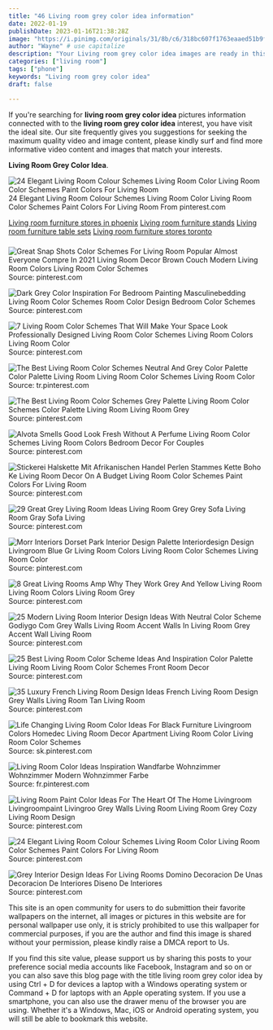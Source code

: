 ```yaml
---
title: "46 Living room grey color idea information"
date: 2022-01-19
publishDate: 2023-01-16T21:38:28Z
image: "https://i.pinimg.com/originals/31/8b/c6/318bc607f1763eaaed51b9f3e42a4ad2.jpg"
author: "Wayne" # use capitalize
description: "Your Living room grey color idea images are ready in this website. Living room grey color idea are a topic that is being searched for and liked by netizens now. You can Find and Download the Living room grey color idea files here. Download all free photos and vectors."
categories: ["living room"]
tags: ["phone"]
keywords: "Living room grey color idea"
draft: false

---
```


If you're searching for **living room grey color idea** pictures information connected with to the **living room grey color idea** interest, you have visit the ideal  site.  Our site frequently  gives you  suggestions  for seeking  the maximum  quality video and image  content, please kindly surf and find more informative video content and images  that match your interests.

**Living Room Grey Color Idea**. 

![24 Elegant Living Room Colour Schemes Living Room Color Living Room Color Schemes Paint Colors For Living Room](https://i.pinimg.com/474x/86/12/0d/86120d639d1ba53d36612ff0c0fb29fe.jpg "24 Elegant Living Room Colour Schemes Living Room Color Living Room Color Schemes Paint Colors For Living Room")
24 Elegant Living Room Colour Schemes Living Room Color Living Room Color Schemes Paint Colors For Living Room From pinterest.com

[Living room furniture stores in phoenix](/living-room-furniture-stores-in-phoenix/)
[Living room furniture stands](/living-room-furniture-stands/)
[Living room furniture table sets](/living-room-furniture-table-sets/)
[Living room furniture stores toronto](/living-room-furniture-stores-toronto/)



### 

 


![Great Snap Shots Color Schemes For Living Room Popular Almost Everyone Compre In 2021 Living Room Decor Brown Couch Modern Living Room Colors Living Room Color Schemes](https://i.pinimg.com/564x/2c/1e/ae/2c1eae8b28feb0d9b2c60f9bd91aee0d.jpg "Great Snap Shots Color Schemes For Living Room Popular Almost Everyone Compre In 2021 Living Room Decor Brown Couch Modern Living Room Colors Living Room Color Schemes")
Source: pinterest.com

 

![Dark Grey Color Inspiration For Bedroom Painting Masculinebedding Living Room Color Schemes Room Color Design Bedroom Color Schemes](https://i.pinimg.com/736x/b2/0f/c0/b20fc0c423d09cd405dd474f1f90ee14.jpg "Dark Grey Color Inspiration For Bedroom Painting Masculinebedding Living Room Color Schemes Room Color Design Bedroom Color Schemes")
Source: pinterest.com

 

![7 Living Room Color Schemes That Will Make Your Space Look Professionally Designed Living Room Color Schemes Living Room Colors Living Room Color](https://i.pinimg.com/originals/75/d1/cf/75d1cf0e3688075bfba980051a9e04d7.jpg "7 Living Room Color Schemes That Will Make Your Space Look Professionally Designed Living Room Color Schemes Living Room Colors Living Room Color")
Source: pinterest.com

 

![The Best Living Room Color Schemes Neutral And Grey Color Palette Color Palette Living Room Living Room Color Schemes Living Room Color](https://i.pinimg.com/originals/8a/99/76/8a997638f121617fa8f50960862031d4.jpg "The Best Living Room Color Schemes Neutral And Grey Color Palette Color Palette Living Room Living Room Color Schemes Living Room Color")
Source: tr.pinterest.com

 

![The Best Living Room Color Schemes Grey Palette Living Room Color Schemes Color Palette Living Room Living Room Grey](https://i.pinimg.com/originals/60/01/e8/6001e8ab76c5f899cb22f9fa573a6622.jpg "The Best Living Room Color Schemes Grey Palette Living Room Color Schemes Color Palette Living Room Living Room Grey")
Source: pinterest.com

 

![Alvota Smells Good Look Fresh Without A Perfume Living Room Color Schemes Living Room Colors Bedroom Decor For Couples](https://i.pinimg.com/564x/c5/7c/e1/c57ce11a652c4563b149f7a23fd46209.jpg "Alvota Smells Good Look Fresh Without A Perfume Living Room Color Schemes Living Room Colors Bedroom Decor For Couples")
Source: pinterest.com

 

![Stickerei Halskette Mit Afrikanischen Handel Perlen Stammes Kette Boho Ke Living Room Decor On A Budget Living Room Color Schemes Paint Colors For Living Room](https://i.pinimg.com/564x/61/f8/f3/61f8f3003efd40ae4cb33949df4e7c39.jpg "Stickerei Halskette Mit Afrikanischen Handel Perlen Stammes Kette Boho Ke Living Room Decor On A Budget Living Room Color Schemes Paint Colors For Living Room")
Source: pinterest.com

 

![29 Great Grey Living Room Ideas Living Room Grey Grey Sofa Living Room Gray Sofa Living](https://i.pinimg.com/736x/57/47/5b/57475b5af310834c6d5be8a3753959f3.jpg "29 Great Grey Living Room Ideas Living Room Grey Grey Sofa Living Room Gray Sofa Living")
Source: pinterest.com

 

![Morr Interiors Dorset Park Interior Design Palette Interiordesign Design Livingroom Blue Gr Living Room Colors Living Room Color Schemes Living Room Color](https://i.pinimg.com/474x/0b/6e/08/0b6e08411e503062e9167c826e5e1517.jpg "Morr Interiors Dorset Park Interior Design Palette Interiordesign Design Livingroom Blue Gr Living Room Colors Living Room Color Schemes Living Room Color")
Source: pinterest.com

 

![8 Great Living Rooms Amp Why They Work Grey And Yellow Living Room Living Room Colors Living Room Grey](https://i.pinimg.com/originals/22/ec/f9/22ecf91eef57610bfeb195481255def0.jpg "8 Great Living Rooms Amp Why They Work Grey And Yellow Living Room Living Room Colors Living Room Grey")
Source: pinterest.com

 

![25 Modern Living Room Interior Design Ideas With Neutral Color Scheme Godiygo Com Grey Walls Living Room Accent Walls In Living Room Grey Accent Wall Living Room](https://i.pinimg.com/736x/bd/66/7e/bd667e841191b9a7905e30ce359bbc60.jpg "25 Modern Living Room Interior Design Ideas With Neutral Color Scheme Godiygo Com Grey Walls Living Room Accent Walls In Living Room Grey Accent Wall Living Room")
Source: pinterest.com

 

![25 Best Living Room Color Scheme Ideas And Inspiration Color Palette Living Room Living Room Color Schemes Front Room Decor](https://i.pinimg.com/736x/6d/9e/42/6d9e42954a1280886c91163e361a3a5c.jpg "25 Best Living Room Color Scheme Ideas And Inspiration Color Palette Living Room Living Room Color Schemes Front Room Decor")
Source: pinterest.com

 

![35 Luxury French Living Room Design Ideas French Living Room Design Grey Walls Living Room Tan Living Room](https://i.pinimg.com/736x/58/a7/80/58a780dd112088546c68fd5caca08512.jpg "35 Luxury French Living Room Design Ideas French Living Room Design Grey Walls Living Room Tan Living Room")
Source: pinterest.com

 

![Life Changing Living Room Color Ideas For Black Furniture Livingroom Colors Homedec Living Room Decor Apartment Living Room Color Living Room Color Schemes](https://i.pinimg.com/originals/ce/64/e2/ce64e2b69e36a49534b82b9c7ff44c00.jpg "Life Changing Living Room Color Ideas For Black Furniture Livingroom Colors Homedec Living Room Decor Apartment Living Room Color Living Room Color Schemes")
Source: sk.pinterest.com

 

![Living Room Color Ideas Inspiration Wandfarbe Wohnzimmer Wohnzimmer Modern Wohnzimmer Farbe](https://i.pinimg.com/originals/63/04/eb/6304eb6771a2bd36d2793cdb9e4c5d8d.jpg "Living Room Color Ideas Inspiration Wandfarbe Wohnzimmer Wohnzimmer Modern Wohnzimmer Farbe")
Source: fr.pinterest.com

 

![Living Room Paint Color Ideas For The Heart Of The Home Livingroom Livingroompaint Livingroo Grey Walls Living Room Living Room Grey Cozy Living Room Design](https://i.pinimg.com/736x/a5/e7/c5/a5e7c5d4c5b8d47acca306fe2932395a.jpg "Living Room Paint Color Ideas For The Heart Of The Home Livingroom Livingroompaint Livingroo Grey Walls Living Room Living Room Grey Cozy Living Room Design")
Source: pinterest.com

 

![24 Elegant Living Room Colour Schemes Living Room Color Living Room Color Schemes Paint Colors For Living Room](https://i.pinimg.com/474x/86/12/0d/86120d639d1ba53d36612ff0c0fb29fe.jpg "24 Elegant Living Room Colour Schemes Living Room Color Living Room Color Schemes Paint Colors For Living Room")
Source: pinterest.com

 

![Grey Interior Design Ideas For Living Rooms Domino Decoracion De Unas Decoracion De Interiores Diseno De Interiores](https://i.pinimg.com/originals/31/8b/c6/318bc607f1763eaaed51b9f3e42a4ad2.jpg "Grey Interior Design Ideas For Living Rooms Domino Decoracion De Unas Decoracion De Interiores Diseno De Interiores")
Source: pinterest.com

 

This site is an open community for users to do submittion their favorite wallpapers on the internet, all images or pictures in this website are for personal wallpaper use only, it is stricly prohibited to use this wallpaper for commercial purposes, if you are the author and find this image is shared without your permission, please kindly raise a DMCA report to Us.

If you find this site value, please support us by sharing this posts to your preference social media accounts like Facebook, Instagram and so on or you can also save this blog page with the title living room grey color idea by using Ctrl + D for devices a laptop with a Windows operating system or Command + D for laptops with an Apple operating system. If you use a smartphone, you can also use the drawer menu of the browser you are using. Whether it's a Windows, Mac, iOS or Android operating system, you will still be able to bookmark this website.
